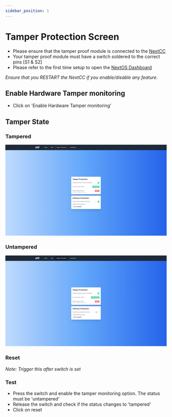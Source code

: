 ```yaml
---
sidebar_position: 1
---
```


# Tamper Protection Screen

- Please ensure that the tamper proof module is connected to the [NextCC](/docs/next-cc/getting-started/integration.md)
- Your tamper proof module must have a switch soldered to the correct pins [S1 & S2]
- Please refer to the first time setup to open the [NextOS Dashboard](/docs/next-cc/getting-started/first-time-setup.md)

*Ensure that you RESTART the NextCC if you enable/disable any feature.*

## Enable Hardware Tamper monitoring

- Click on 'Enable Hardware Tamper monitoring'

## Tamper State

### Tampered

![Tampered](img/tampered.png)

### Untampered

![Untampered](img/untampered.png)

### Reset

*Note: Trigger this after switch is set*

### Test

- Press the switch and enable the tamper monitoring option. The status must be 'untampered'
- Release the switch and check if the status changes to 'tampered'
- Click on reset
